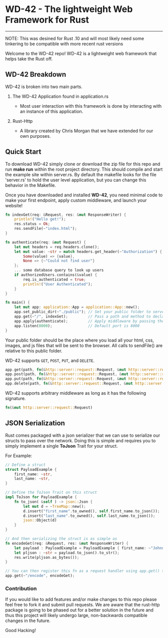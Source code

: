 # WD-42 - The lightweight Web Framework for Rust
------

NOTE: This was desined for Rust .10 and will most likely need some tinkering to be compatible with more recent rust versions

Welcome to the WD-42 repo! WD-42 is a lightweight web framework that helps take the Rust off.

## WD-42 Breakdown
WD-42 is broken into two main parts.

1) The WD-42 Application found in application.rs

   * Most user interaction with this framework is done by interacting with an instance of this application.

2) Rust-Http

   * A library created by Chris Morgan that we have extended for our own purposes.

## Quick Start

To download WD-42 simply clone or download the zip file for this repo and run **make run** within the root project directory.  This should compile and start the example site within server.rs. By default the makefile looks for the file 'server.rs' to hold the user level application, but you can change this behavior in the Makefile.

Once you have downloaded and installed **WD-42**, you need minimal code to make your first endpoint, apply custom middleware, and launch your website!
```rust
fn indexGet(req: &Request, res: &mut ResponseWriter) {
    println!("Hello get!");
    res.status = Ok;
    res.sendFile(~"index.html");
}

fn authenticate(req: &mut Request) {
    let mut headers = req.headers.clone();
    let mut value: ~str = match headers.get_header(~"Authorization") {
        Some(value) => {value},
        None => {~"Could not find user"}
    };
    ... some database query to look up users
    if authorizedUsers.contains(&value) {
        req.is_authenticated = true;
        println!("User Authenticated");
    }
}

fn main() {
    let mut app: application::App = application::App::new();
    app.set_public_dir(~"./public"); // Set your public folder to serve files from
    app.get(~"/", indexGet);         // Pass a path and method to declare an endpoint
    app.apply(authenticate);         // Apply middleware by passing the necessary function
    app.listen(8000);                // Default port is 8000
}
```
Your public folder should be the place where you load all your html, css, images, and js files that will be sent to the browser. All calls to sendFile() are relative to this public folder.

WD-42 supports `GET`, `POST`, `PUT`, and `DELETE`.
```rust
app.get(path, fn(&http::server::request::Request, &mut http::server::response::ResponseWriter<>));
app.post(path, fn(&http::server::request::Request, &mut http::server::response::ResponseWriter<>));
app.put(path, fn(&http::server::request::Request, &mut http::server::response::ResponseWriter<>));
app.delete(path, fn(&http::server::request::Request, &mut http::server::response::ResponseWriter<>));
```

WD-42 supports arbitrary middleware as long as it has the following signature.
```rust
fn(&mut http::server::request::Request)
```

## JSON Serialization
Rust comes packaged with a json serializer that we can use to serialize our structs to pass over the network. Doing this is simple and requires you to simply implement a single **ToJson** Trait for your struct.

For Example:
```rust
// Define a struct
struct PayloadExample {
    first_name: ~str,
    last_name: ~str,
}

// Define the ToJson Trait on this struct
impl ToJson for PayloadExample {
    fn to_json( &self ) -> json::Json {
        let mut d = ~TreeMap::new();
        d.insert("first_name".to_owned(), self.first_name.to_json());
        d.insert("last_name".to_owned(), self.last_name.to_json());
        json::Object(d)
    }
}

// And then serializing the struct is as simple as
fn encodeGet(req: &Request, res: &mut ResponseWriter) {
    let payload : PayloadExample = PayloadExample { first_name: ~"Johnny", last_name: ~"Bravo" };
    let pljson : ~str = payload.to_json().to_str();
    res.write(pljson.as_bytes());
}

// You can then register this fn as a request handler using app.get() to see the result
app.get(~"/encode", encodeGet);
```

### Contribution
If you would like to add features and/or make changes to this repo please feel free to fork it and submit pull requests.  We  are aware that the rust-http package is going to be phased out for a better solution in the future and thus this project will likely undergo large, non-backwards compatible changes in the future.

Good Hacking!
